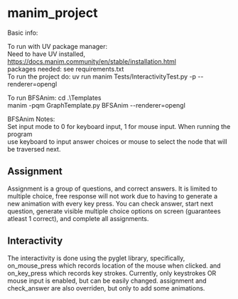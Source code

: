 # manim_project
Basic info:  
    
To run with UV package manager:   
Need to have UV installed, https://docs.manim.community/en/stable/installation.html  
packages needed: see requirements.txt  
To run the project do: uv run manim Tests/InteractivityTest.py -p --renderer=opengl  


To run BFSAnim:
cd .\Templates\
manim -pqm GraphTemplate.py BFSAnim --renderer=opengl

BFSAnim Notes:  
Set input mode to 0 for keyboard input, 1 for mouse input. When running the program  
use keyboard to input answer choices or mouse to select the node that will be traversed next.  


## Assignment
Assignment is a group of questions, and correct answers. It is limited to multiple choice, free response will not work due to having to generate a new animation with every key press. You can check answer, start next question, generate visible multiple choice options on   screen (guarantees atleast 1 correct), and complete all assignments.  

## Interactivity 

The interactivity is done using the pyglet library, specifically, on_mouse_press which records location of the mouse when clicked. and on_key_press which records key strokes. Currently, only keystrokes OR mouse input is enabled, but can be easily changed. assignment and check_answer are also overriden, but only to add some animations.  


